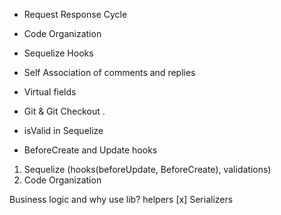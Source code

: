 - Request Response Cycle
- Code Organization
- Sequelize Hooks
- Self Association of comments and replies
- Virtual fields
- Git & Git Checkout .

- isValid in Sequelize
- BeforeCreate and Update hooks



1. Sequelize (hooks(beforeUpdate, BeforeCreate), validations)
2. Code Organization

Business logic and why use lib?
helpers
[x] Serializers
